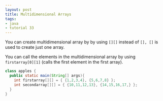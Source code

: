 ```yaml
---
layout: post
title: Multidimensional Arrays
tags:
- java
- tutorial 33
---
```

You can create multidimensional array by by using `[][]` instead of `[], []` is
used to create just one array.

You can call the elements in the multidimensional array by using `firstarray[0][1]` (calls the first element in the first array).

```java
class apples {
  public static main(String[] args){
    int firstarray[][] = { {1,2,3,4}, {5,6,7,8} };
    int secondarray[][] = { {10,11,12,13}, {14,15,16,17,} };
  }
}
```